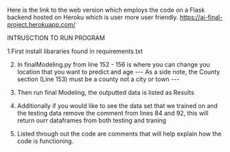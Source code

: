 
Here is the link to the web version which employs the code on a Flask backend hosted on Heroku which is user more user friendly.
https://ai-final-project.herokuapp.com/


INTRUSCTION TO RUN PROGRAM

1.First install libararies found in requirements.txt

2. In finalModeling.py from line 152 - 156 is where you can change you location that you want to predict and age
	--- As a side note, the County section (Line 153) must be a county not a city or town ---

3. Then run final Modeling, the outputted data is listed as Results

4. Additionally if you would like to see the data set that we trained on and the testing data remove the comment 
from lines 84 and 92, this will return ourr dataframes from both testing and traning

5. Listed through out the code are comments that will help explain how the code is functioning.
